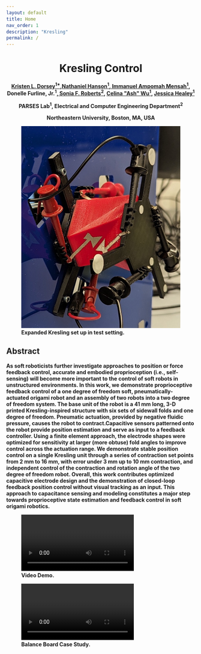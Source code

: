 ```yaml
---
layout: default
title: Home
nav_order: 1
description: "Kresling"
permalink: /
---
```



<html lang="en-US">
<head>
  <meta charset="UTF-8">
  <meta name="viewpoint" content="width=device-width, initial-scale=1.0">
  <!--<link rel="stylesheet" href="style.css"> -->
  <title><b>Kresling</b> Control </title>
</head>
<body>
  <div class="header-adder">
    <div class="title_set">
      <h1 style="text-align: center;"><strong>Kresling</strong> Control
      </h1>
    </div>
    <div class="names">
      <p style="text-align: center;"><strong><a href="http://www.kristendorsey.com/">Kristen L. Dorsey<sup>1*</sup></a>,<a href="https://nhanson.io">Nathaniel Hanson<sup>1</sup></a>,<a href="https://www.linkedin.com/in/immanuelampomah/"> Immanuel Ampomah Mensah<sup>1</sup></a>, Donelle Furline, Jr.<sup>1</sup>,<a href="https://www.soniarobots.com/"> Sonia F. Roberts<sup>2</sup></a>, <a href="https://www.linkedin.com/in/ashwu-0/">Celina "Ash" Wu<sup>1</sup></a>, <a href="https://www.jesshealey.net/">Jessica Healey<sup>1</sup></a></strong></p>
      <p style="text-align: center;"><strong>PARSES Lab<sup>1</sup>, Electrical and Computer Engineering Department<sup>2</sup>
      <p style="text-align: center;"><strong>Northeastern University, Boston, MA, USA</strong></p>

  <div>
    <div style="position:relative;padding-top:0%;">
      <figure>
      <img src="images/test_seutp.jpg" alt="Kresling in test set up">
        <figcaption>
            Expanded Kresling set up in test setting.
        </figcaption>
  </figure>
    </div>
  </div>
  <h2>Abstract</h2>
  <p>As soft roboticists further investigate approaches to position or force feedback control, accurate and embodied proprioception (i.e., self-sensing) will become more important to the control of soft robots in unstructured environments. In this work, we demonstrate proprioceptive feedback control of a one degree of freedom soft, pneumatically-actuated origami robot and an assembly of two robots into a two degree of freedom system. The base unit of the robot is a 41 mm long, 3-D printed Kresling-inspired structure with six sets of sidewall folds and one degree of freedom. Pneumatic actuation, provided by negative fluidic pressure, causes the robot to contract.Capacitive sensors patterned onto the robot provide position estimation and serve as input to a feedback controller. Using a finite element approach, the electrode shapes were optimized for sensitivity at larger (more obtuse) fold angles to improve control across the actuation range. We demonstrate stable position control on a single Kresling unit through a series of contraction set points from 2 mm to 16 mm, with error under 3 mm up to 10 mm contraction, and independent control of the contraction and rotation angle of the two degree of freedom robot. Overall, this work contributes optimized capacitive electrode design and the demonstration of closed-loop feedback position control without visual tracking as an input. This approach to capacitance sensing and modeling constitutes a major step towards proprioceptive state estimation and feedback control in soft origami robotics.
  </p>

  <div>
    <div style="position:relative;padding-top:0%;">
      <figure>
      <video src="images/Kresling_RAL.mp4" alt="Video Demo" style="max-width: 730px;" controls="controls">
      </video>
        <figcaption>
            Video Demo.
        </figcaption>
      </figure>
  </div>

 <div>
    <div style="position:relative;padding-top:0%;">
      <figure>
      <video src="images/Case_Balance.mp4" alt="Balance Board Case Study" style="max-width: 730px;" controls="controls">
      </video>
        <figcaption>
            Balance Board Case Study.
        </figcaption>
      </figure>
  </div>

